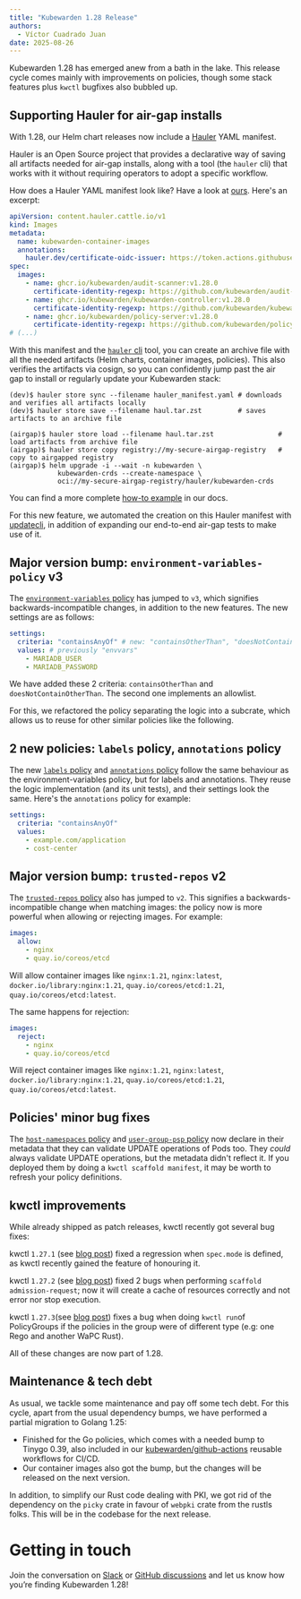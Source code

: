 ```yaml
---
title: "Kubewarden 1.28 Release"
authors:
  - Víctor Cuadrado Juan
date: 2025-08-26
---
```


Kubewarden 1.28 has emerged anew from a bath in the lake. This release cycle
comes mainly with improvements on policies, though some stack features plus
`kwctl` bugfixes also bubbled up.

## Supporting Hauler for air-gap installs

With 1.28, our Helm chart releases now include a [Hauler](https://hauler.dev)
YAML manifest.

Hauler is an Open Source project that provides a declarative way of saving all
artifacts needed for air-gap installs, along with a tool (the `hauler` cli)
that works with it without requiring operators to adopt a specific workflow.

How does a Hauler YAML manifest look like? Have a look at
[ours](https://github.com/kubewarden/helm-charts/releases/download/kubewarden-defaults-3.6.0/hauler_manifest.yaml).
Here's an excerpt:

```yaml
apiVersion: content.hauler.cattle.io/v1
kind: Images
metadata:
  name: kubewarden-container-images
  annotations:
    hauler.dev/certificate-oidc-issuer: https://token.actions.githubusercontent.com
spec:
  images:
    - name: ghcr.io/kubewarden/audit-scanner:v1.28.0
      certificate-identity-regexp: https://github.com/kubewarden/audit-scanner/.github/workflows/release.yml@refs/tags/v1.28.0
    - name: ghcr.io/kubewarden/kubewarden-controller:v1.28.0
      certificate-identity-regexp: https://github.com/kubewarden/kubewarden-controller/.github/workflows/release.yml@refs/tags/v1.28.0
    - name: ghcr.io/kubewarden/policy-server:v1.28.0
      certificate-identity-regexp: https://github.com/kubewarden/policy-server/.github/workflows/release.yml@refs/tags/v1.28.0
# (...)
```

With this manifest and the [`hauler`
cli](https://docs.hauler.dev/docs/next/introduction/install) tool, you can
create an archive file with all the needed artifacts (Helm charts, container
images, policies). This also verifies the artifacts via cosign, so you can
confidently jump past the air gap to install or regularly update your
Kubewarden stack:

```console
(dev)$ hauler store sync --filename hauler_manifest.yaml # downloads and verifies all artifacts locally
(dev)$ hauler store save --filename haul.tar.zst         # saves artifacts to an archive file

(airgap)$ hauler store load --filename haul.tar.zst                # load artifacts from archive file
(airgap)$ hauler store copy registry://my-secure-airgap-registry   # copy to airgapped registry
(airgap)$ helm upgrade -i --wait -n kubewarden \
            kubewarden-crds --create-namespace \
            oci://my-secure-airgap-registry/hauler/kubewarden-crds
```

You can find a more complete [how-to example](https://docs.kubewarden.io/next/howtos/airgap/hauler)
in our docs.

For this new feature, we automated the creation on this Hauler manifest with
[updatecli](https://www.updatecli.io/), in addition of expanding our end-to-end
air-gap tests to make use of it.

## Major version bump: `environment-variables-policy` v3

The [`environment-variables`
policy](https://artifacthub.io/packages/kubewarden/environment-variable-policy/environment-variable-policy)
has jumped to `v3`, which signifies backwards-incompatible changes, in
addition to the new features. The new settings are as follows:

```yaml
settings:
  criteria: "containsAnyOf" # new: "containsOtherThan", "doesNotContainOtherThan"
  values: # previously "envvars"
    - MARIADB_USER
    - MARIADB_PASSWORD
```

We have added these 2 criteria: `containsOtherThan` and
`doesNotContainOtherThan`. The second one implements an allowlist.

For this, we refactored the policy separating the logic into a subcrate, which
allows us to reuse for other similar policies like the following.

## 2 new policies: `labels` policy, `annotations` policy

The new [`labels`
policy](https://artifacthub.io/packages/kubewarden/labels-policy/labels) and
[`annotations`
policy](https://artifacthub.io/packages/kubewarden/annotations-policy/annotations)
follow the same behaviour as the environment-variables policy, but for labels
and annotations. They reuse the logic implementation (and its unit tests), and their settings
look the same. Here's the `annotations` policy for example:

```yaml
settings:
  criteria: "containsAnyOf"
  values:
    - example.com/application
    - cost-center
```

## Major version bump: `trusted-repos` v2

The [`trusted-repos`
policy](https://artifacthub.io/packages/kubewarden/trusted-repos/trusted-repos)
also has jumped to `v2`. This signifies a backwards-incompatible change when
matching images: the policy now is more powerful when allowing or rejecting images.
For example:

```yaml
images:
  allow:
    - nginx
    - quay.io/coreos/etcd
```

Will allow container images like `nginx:1.21`, `nginx:latest`,
`docker.io/library:nginx:1.21`, `quay.io/coreos/etcd:1.21`,
`quay.io/coreos/etcd:latest`.

The same happens for rejection:

```yaml
images:
  reject:
    - nginx
    - quay.io/coreos/etcd
```

Will reject container images like `nginx:1.21`, `nginx:latest`,
`docker.io/library:nginx:1.21`, `quay.io/coreos/etcd:1.21`,
`quay.io/coreos/etcd:latest`.

## Policies' minor bug fixes

The [`host-namespaces`
policy](https://artifacthub.io/packages/kubewarden/host-namespaces-psp/host-namespaces-psp)
and [`user-group-psp`
policy](https://artifacthub.io/packages/kubewarden/user-group-psp/user-group-psp)
now declare in their metadata that they can validate UPDATE operations of
Pods too. They _could_ always validate UPDATE operations, but the metadata didn't
reflect it. If you deployed them by doing a `kwctl scaffold manifest`, it may
be worth to refresh your policy definitions.

## kwctl improvements

While already shipped as patch releases, kwctl recently got several bug fixes:

kwctl `1.27.1` (see [blog
post](https://www.kubewarden.io/blog/2025/07/kubewarden-1.27.1-release/)) fixed
a regression when `spec.mode` is defined, as kwctl recently gained the feature
of honouring it.

kwctl `1.27.2` (see [blog
post](https://www.kubewarden.io/blog/2025/07/kubewarden-1.27.2-release/)) fixed 2
bugs when performing `scaffold admission-request`; now it will create a cache
of resources correctly and not error nor stop execution.

kwctl `1.27.3`(see [blog
post](https://www.kubewarden.io/blog/2025/07/kubewarden-1.27.3-release/)) fixes
a bug when doing `kwctl run`of PolicyGroups if the policies in the group were
of different type (e.g: one Rego and another WaPC Rust).

All of these changes are now part of 1.28.

## Maintenance & tech debt

As usual, we tackle some maintenance and pay off some tech debt. For this cycle,
apart from the usual dependency bumps, we have performed a partial migration to Golang 1.25:

- Finished for the Go policies, which comes with a needed bump to Tinygo 0.39,
  also included in our [kubewarden/github-actions](https://github.com/kubewarden/github-actions) reusable workflows for CI/CD.
- Our container images also got the bump, but the changes will be released on
  the next version.

In addition, to simplify our Rust code dealing with PKI, we got rid of the
dependency on the `picky` crate in favour of `webpki` crate from the rustls
folks. This will be in the codebase for the next release.

# Getting in touch

Join the conversation on
[Slack](https://kubernetes.slack.com/?redir=%2Fmessages%2Fkubewarden) or
[GitHub discussions](https://github.com/orgs/kubewarden/discussions) and let us
know how you’re finding Kubewarden 1.28!
